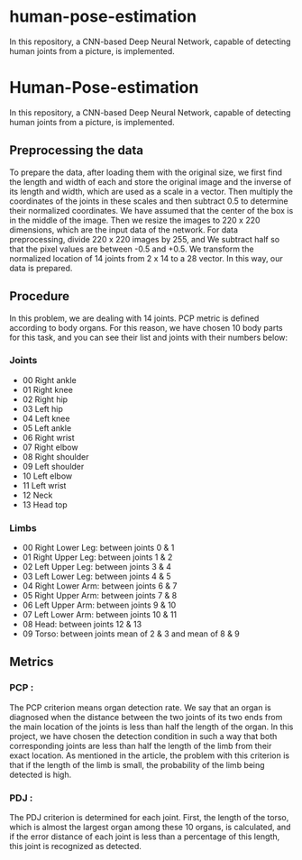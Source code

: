 # human-pose-estimation
In this repository, a CNN-based Deep Neural Network, capable of detecting human joints from a picture, is implemented. 
# Human-Pose-estimation
In this repository, a CNN-based Deep Neural Network, capable of detecting human joints from a picture, is implemented.
## Preprocessing the data 
To prepare the data, after loading them with the original size, we first find the length and width of each and store the original image and the inverse of its length and width, which are used as a scale in a vector. Then multiply the coordinates of the joints in these scales and then subtract 0.5 to determine their normalized coordinates. We have assumed that the center of the box is in the middle of the image. Then we resize the images to 220 x 220 dimensions, which are the input data of the network. For data preprocessing, divide 220 x 220 images by 255, and We subtract half so that the pixel values are between -0.5 and +0.5. We transform the normalized location of 14 joints from 2 x 14 to a 28 vector. In this way, our data is prepared.

## Procedure
In this problem, we are dealing with 14 joints. PCP metric is defined according to body organs. For this reason, we have chosen 10 body parts for this task, and you can see their list and joints with their numbers below:
### Joints 
-  00 Right ankle 
-  01 Right knee 
-  02 Right hip 
- 03 Left hip 
- 04 Left knee 
- 05 Left ankle 
- 06 Right wrist
- 07 Right elbow 
- 08 Right shoulder 
- 09 Left shoulder 
- 10 Left elbow 
- 11 Left wrist 
- 12 Neck
- 13 Head top
### Limbs
- 00 Right Lower Leg: between joints 0 & 1  
- 01 Right Upper Leg: between joints 1 & 2  
- 02 Left Upper Leg: between joints 3 & 4  
- 03 Left Lower Leg: between joints 4 & 5  
- 04 Right Lower Arm: between joints 6 & 7  
- 05 Right Upper Arm: between joints 7 & 8  
- 06 Left Upper Arm: between joints 9 & 10 
- 07 Left Lower Arm: between joints 10 & 11  
- 08 Head: between joints 12 & 13 
- 09 Torso: between joints mean of 2 & 3 and mean of 8 & 9
## Metrics
### PCP : 
The PCP criterion means organ detection rate. We say that an organ is diagnosed when the distance between the two joints of its two ends from the main location of the joints is less than half the length of the organ. In this project, we have chosen the detection condition in such a way that both corresponding joints are less than half the length of the limb from their exact location. As mentioned in the article, the problem with this criterion is that if the length of the limb is small, the probability of the limb being detected is high.
### PDJ :
The PDJ criterion is determined for each joint. First, the length of the torso, which is almost the largest organ among these 10 organs, is calculated, and if the error distance of each joint is less than a percentage of this length, this joint is recognized as detected.
